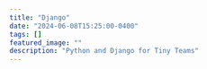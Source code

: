```yaml
---
title: "Django"
date: "2024-06-08T15:25:00-0400"
tags: []
featured_image: ""
description: "Python and Django for Tiny Teams"
---
```

